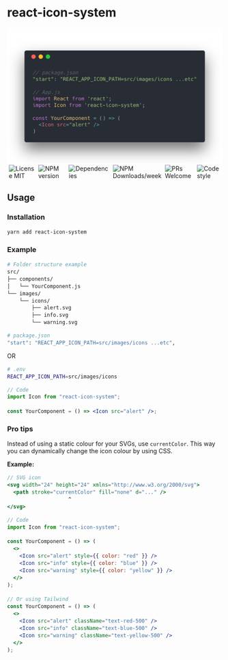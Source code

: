# react-icon-system

<div style="display: flex; flex-direction: column;">
  <img src="./react-icon-system.png" alt="React-icon-system setup illustration" />
  <div style="display: flex; justify-content: center;">
  <img src="https://img.shields.io/badge/license-MIT-blue.svg" alt="License MIT" style="margin-left: 4px; margin-right: 4px;" />
  <img src="https://img.shields.io/npm/v/react-icon-system.svg" alt="NPM version" style="margin-left: 4px; margin-right: 4px;" />
  <img src="https://img.shields.io/david/kosai106/react-icon-system.svg" alt="Dependencies" style="margin-left: 4px; margin-right: 4px;" />
  <img src="https://img.shields.io/npm/dw/react-icon-system.svg" alt="NPM Downloads/week" style="margin-left: 4px; margin-right: 4px;" />
  <img src="https://img.shields.io/badge/PRs-welcome-brightgreen.svg" alt="PRs Welcome" style="margin-left: 4px; margin-right: 4px;" />
  <img src="https://img.shields.io/badge/code%20style-prettier-ff69b4.svg" alt="Code style" style="margin-left: 4px; margin-right: 4px;" />
  </div>
</div>

## Usage

### Installation

```bash
yarn add react-icon-system
```

### Example

```bash
# Folder structure example
src/
├── components/
│   └── YourComponent.js
└── images/
    └── icons/
        ├── alert.svg
        ├── info.svg
        └── warning.svg
```

```bash
# package.json
"start": "REACT_APP_ICON_PATH=src/images/icons ...etc",
```

OR

```bash
# .env
REACT_APP_ICON_PATH=src/images/icons
```

```jsx
// Code
import Icon from "react-icon-system";

const YourComponent = () => <Icon src="alert" />;
```

### Pro tips

Instead of using a static colour for your SVGs, use `currentColor`. This way you can dynamically change the icon colour by using CSS.

**Example:**

```jsx
// SVG icon
<svg width="24" height="24" xmlns="http://www.w3.org/2000/svg">
  <path stroke="currentColor" fill="none" d="..." />
                    ^
</svg>
```

```jsx
// Code
import Icon from "react-icon-system";

const YourComponent = () => (
  <>
    <Icon src="alert" style={{ color: "red" }} />
    <Icon src="info" style={{ color: "blue" }} />
    <Icon src="warning" style={{ color: "yellow" }} />
  </>
);

// Or using Tailwind
const YourComponent = () => (
  <>
    <Icon src="alert" className="text-red-500" />
    <Icon src="info" className="text-blue-500" />
    <Icon src="warning" className="text-yellow-500" />
  </>
);
```
